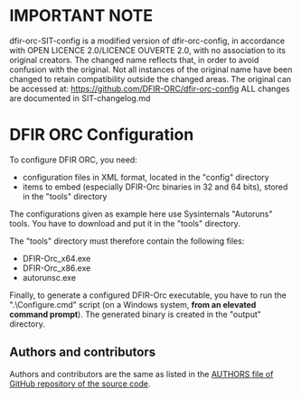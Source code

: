 # IMPORTANT NOTE
 dfir-orc-SIT-config is a modified version of dfir-orc-config, in accordance with OPEN LICENCE 2.0/LICENCE OUVERTE 2.0, 
 with no association to its original creators. The changed name reflects that, in order to avoid confusion with the 
 original. Not all instances of the original name have been changed to retain compatibility outside the changed areas. 
 The original can be accessed at: https://github.com/DFIR-ORC/dfir-orc-config
 ALL changes are documented in SIT-changelog.md 

# DFIR ORC Configuration

To configure DFIR ORC, you need:
* configuration files in XML format, located in the "config" directory
* items to embed (especially DFIR-Orc binaries in 32 and 64 bits), stored in the "tools" directory

The configurations given as example here use Sysinternals "Autoruns" tools. You have to download and put it in the "tools" directory.

The "tools" directory must therefore contain the following files:
* DFIR-Orc_x64.exe
* DFIR-Orc_x86.exe
* autorunsc.exe

Finally, to generate a configured DFIR-Orc executable, you have to run the ".\Configure.cmd" script (on a Windows system, **from an elevated command prompt**).
The generated binary is created in the "output" directory.


## Authors and contributors

Authors and contributors are the same as listed in the [AUTHORS file of GitHub repository of the source code](https://github.com/dfir-orc/dfir-orc/blob/master/AUTHORS.txt).
